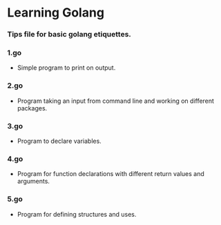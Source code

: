 # Learning Golang

### Tips file for basic golang etiquettes.

### 1.go
- Simple program to print on output.

### 2.go
- Program taking an input from command line and working on different packages.

### 3.go
- Program to declare variables.

### 4.go
- Program for function declarations with different return values and arguments.

### 5.go
- Program for defining structures and uses.

